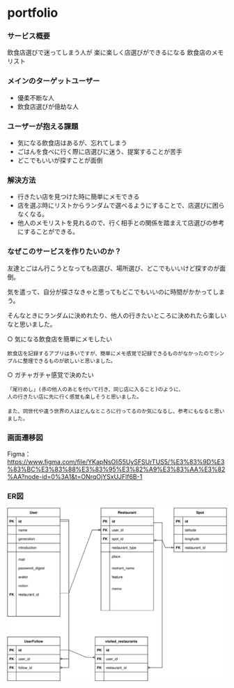 # portfolio
### サービス概要
  飲食店選びで迷ってしまう人が
  楽に楽しく店選びができるになる
  飲食店のメモリスト

### メインのターゲットユーザー
  * 優柔不断な人
  * 飲食店選びが億劫な人

### ユーザーが抱える課題
  * 気になる飲食店はあるが、忘れてしまう
  * ごはんを食べに行く際に店選びに迷う、提案することが苦手
  * どこでもいいが探すことが面倒

### 解決方法
  * 行きたい店を見つけた時に簡単にメモできる
  * 店を選ぶ時にリストからランダムで選べるようにすることで、店選びに困らなくなる。
  * 他人のメモリストを見れるので、行く相手との関係を踏まえて店選びの参考にすることができる。


### なぜこのサービスを作りたいのか？
  友達とごはん行こうとなっても店選び、場所選び、どこでもいいけど探すのが面倒。

  気を遣って、自分が探さなきゃと思ってもどこでもいいのに時間がかかってしまう。

  そんなときにランダムに決めれたり、他人の行きたいところに決めれたら楽しいなと思いました。


  ○ 気になる飲食店を簡単にメモしたい

    飲食店を記録するアプリは多いですが、簡単にメモ感覚で記録できるものがなかったのでシンプルに整理できるものが欲しいと思いました。

  ○ ガチャガチャ感覚で決めたい

    「尾行めし」(赤の他人のあとを付いて行き、同じ店に入ること)のように、
    人の行きたい店に先に行く感覚も楽しそうと思いました。

    また、同世代や違う世界の人はどんなところに行ってるのか気になるし、参考にもなると思いました。

### 画面遷移図
Figma：https://www.figma.com/file/YKapNsOli55UySFSUrTUS5/%E3%83%9D%E3%83%BC%E3%83%88%E3%83%95%E3%82%A9%E3%83%AA%E3%82%AA?node-id=0%3A1&t=ONrqOjYSxUJFlf6B-1


### ER図

<img src="erd.drawio.svg">
